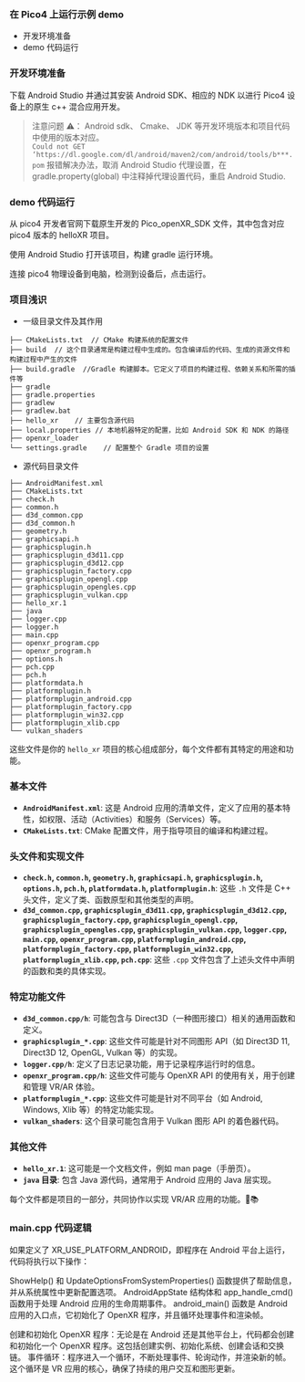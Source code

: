 ### 在 Pico4 上运行示例 demo
- 开发环境准备
- demo 代码运行

### 开发环境准备
下载 Android Studio 并通过其安装 Android SDK、相应的 NDK 以进行 Pico4 设备上的原生 c++ 混合应用开发。

> 注意问题 ⚠️：
> Android sdk、 Cmake、 JDK 等开发环境版本和项目代码中使用的版本对应。  
> `Could not GET ‘https://dl.google.com/dl/android/maven2/com/android/tools/b***.pom` 报错解决办法，取消 Android Studio 代理设置，在 gradle.property(global) 中注释掉代理设置代码，重启 Android Studio.

### demo 代码运行
从 pico4 开发者官网下载原生开发的 Pico_openXR_SDK 文件，其中包含对应 pico4 版本的 helloXR 项目。

使用 Android Studio 打开该项目，构建 gradle 运行环境。

连接 pico4 物理设备到电脑，检测到设备后，点击运行。


### 项目浅识
- 一级目录文件及其作用
```
├── CMakeLists.txt  // CMake 构建系统的配置文件
├── build  // 这个目录通常是构建过程中生成的。包含编译后的代码、生成的资源文件和构建过程中产生的文件
├── build.gradle  //Gradle 构建脚本。它定义了项目的构建过程、依赖关系和所需的插件等
├── gradle
├── gradle.properties
├── gradlew
├── gradlew.bat
├── hello_xr    // 主要包含源代码
├── local.properties // 本地机器特定的配置，比如 Android SDK 和 NDK 的路径
├── openxr_loader
└── settings.gradle    // 配置整个 Gradle 项目的设置
```
- 源代码目录文件
```
├── AndroidManifest.xml
├── CMakeLists.txt
├── check.h
├── common.h
├── d3d_common.cpp
├── d3d_common.h
├── geometry.h
├── graphicsapi.h
├── graphicsplugin.h
├── graphicsplugin_d3d11.cpp
├── graphicsplugin_d3d12.cpp
├── graphicsplugin_factory.cpp
├── graphicsplugin_opengl.cpp
├── graphicsplugin_opengles.cpp
├── graphicsplugin_vulkan.cpp
├── hello_xr.1
├── java
├── logger.cpp
├── logger.h
├── main.cpp
├── openxr_program.cpp
├── openxr_program.h
├── options.h
├── pch.cpp
├── pch.h
├── platformdata.h
├── platformplugin.h
├── platformplugin_android.cpp
├── platformplugin_factory.cpp
├── platformplugin_win32.cpp
├── platformplugin_xlib.cpp
└── vulkan_shaders
```

这些文件是你的 `hello_xr` 项目的核心组成部分，每个文件都有其特定的用途和功能。

### 基本文件
- **`AndroidManifest.xml`**: 这是 Android 应用的清单文件，定义了应用的基本特性，如权限、活动（Activities）和服务（Services）等。
- **`CMakeLists.txt`**: CMake 配置文件，用于指导项目的编译和构建过程。

### 头文件和实现文件
- **`check.h`, `common.h`, `geometry.h`, `graphicsapi.h`, `graphicsplugin.h`, `options.h`, `pch.h`, `platformdata.h`, `platformplugin.h`**: 这些 `.h` 文件是 C++ 头文件，定义了类、函数原型和其他类型的声明。
- **`d3d_common.cpp`, `graphicsplugin_d3d11.cpp`, `graphicsplugin_d3d12.cpp`, `graphicsplugin_factory.cpp`, `graphicsplugin_opengl.cpp`, `graphicsplugin_opengles.cpp`, `graphicsplugin_vulkan.cpp`, `logger.cpp`, `main.cpp`, `openxr_program.cpp`, `platformplugin_android.cpp`, `platformplugin_factory.cpp`, `platformplugin_win32.cpp`, `platformplugin_xlib.cpp`, `pch.cpp`**: 这些 `.cpp` 文件包含了上述头文件中声明的函数和类的具体实现。

### 特定功能文件
- **`d3d_common.cpp/h`**: 可能包含与 Direct3D（一种图形接口）相关的通用函数和定义。
- **`graphicsplugin_*.cpp`**: 这些文件可能是针对不同图形 API（如 Direct3D 11, Direct3D 12, OpenGL, Vulkan 等）的实现。
- **`logger.cpp/h`**: 定义了日志记录功能，用于记录程序运行时的信息。
- **`openxr_program.cpp/h`**: 这些文件可能与 OpenXR API 的使用有关，用于创建和管理 VR/AR 体验。
- **`platformplugin_*.cpp`**: 这些文件可能是针对不同平台（如 Android, Windows, Xlib 等）的特定功能实现。
- **`vulkan_shaders`**: 这个目录可能包含用于 Vulkan 图形 API 的着色器代码。

### 其他文件
- **`hello_xr.1`**: 这可能是一个文档文件，例如 man page（手册页）。
- **`java` 目录**: 包含 Java 源代码，通常用于 Android 应用的 Java 层实现。

每个文件都是项目的一部分，共同协作以实现 VR/AR 应用的功能。🌟📚

### main.cpp 代码逻辑

如果定义了 XR_USE_PLATFORM_ANDROID，即程序在 Android 平台上运行，代码将执行以下操作：

ShowHelp() 和 UpdateOptionsFromSystemProperties() 函数提供了帮助信息，并从系统属性中更新配置选项。
AndroidAppState 结构体和 app_handle_cmd() 函数用于处理 Android 应用的生命周期事件。
android_main() 函数是 Android 应用的入口点，它初始化了 OpenXR 程序，并且循环处理事件和渲染帧。


创建和初始化 OpenXR 程序：无论是在 Android 还是其他平台上，代码都会创建和初始化一个 OpenXR 程序。这包括创建实例、初始化系统、创建会话和交换链。
事件循环：程序进入一个循环，不断处理事件、轮询动作，并渲染新的帧。这个循环是 VR 应用的核心，确保了持续的用户交互和图形更新。
